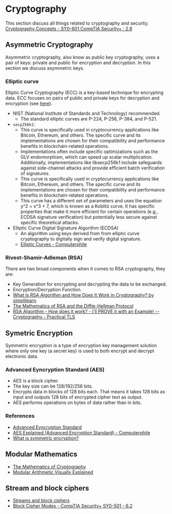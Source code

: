 # Cryptography

This section discuss all things related to cryptography and security. [Cryptography Concepts - SY0-601 CompTIA Security+ : 2.8](https://www.youtube.com/watch?v=A6HNd1EGfIc)

## Asymmetric Cryptography

Asymmetric cryptography, also know as public key cryptography, uses a pair of keys: private and public for encryption and decryption. In this section we discuss asymmetric keys.

### Elliptic curve

Elliptic Curve Cryptography (ECC) is a key-based technique for encrypting data. ECC focuses on pairs of public and private keys for decryption and encryption (see [here](https://avinetworks.com/glossary/elliptic-curve-cryptography/)).

* NIST (National Institute of Standards and Technology) recommended.
  * The standard elliptic curves are P-224, P-256, P-384, and P-521.
* `secp256k1`: 
  * This curve is specifically used in cryptocurrency applications like Bitcoin, Ethereum, and others. The specific curve and its implementations are chosen for their compatibility and performance benefits in blockchain-related operations.
  * Implementations often include specific optimizations such as the GLV endomorphism, which can speed up scalar multiplication. Additionally, implementations like libsecp256k1 include safeguards against side-channel attacks and provide efficient batch verification of signatures.
  * This curve is specifically used in cryptocurrency applications like Bitcoin, Ethereum, and others. The specific curve and its implementations are chosen for their compatibility and performance benefits in blockchain-related operations.
  * This curve has a different set of parameters and uses the equation y^2 = x^3 + 7, which is known as a Koblitz curve. It has specific properties that make it more efficient for certain operations (e.g., ECDSA signature verification) but potentially less secure against specific theoretical attacks.
* Elliptic Curve Digital Signature Algorithm (ECDSA)
  * An algorithm using keys derived from from elliptic curve cryptography to digitally sign and verify digital signature.
  * [Elliptic Curves - Computerphile](https://www.youtube.com/watch?v=NF1pwjL9-DE)

### Rivest-Shamir-Adleman (RSA)

There are two broad components when it comes to RSA cryptography, they are: 

* Key Generation for encrypting and decrypting the data to be exchanged.
* Encryption/Decryption Function.
* [What Is RSA Algorithm and How Does It Work in Cryptography? by simplilearn](https://www.simplilearn.com/tutorials/cryptography-tutorial/rsa-algorithm).
* [The Mathematics of RSA and the Diffie-Hellman Protocol](https://www.youtube.com/watch?v=xmwxDHX6xUc)
* [RSA Algorithm - How does it work? - I'll PROVE it with an Example! -- Cryptography - Practical TLS](https://www.youtube.com/watch?v=Pq8gNbvfaoM)

## Symetric Encryption

Symmetric encryption is a type of encryption key management solution where only one key (a secret key) is used to both encrypt and decrypt electronic data.

### Advanced Eyncryption Standard (AES)

* AES is a block cipher.
* The key size can be 128/192/256 bits.
* Encrypts data in blocks of 128 bits each. That means it takes 128 bits as input and outputs 128 bits of encrypted cipher text as output.
* AES performs operations on bytes of data rather than in bits.

### References

* [Advanced Eyncryption Standard](https://www.geeksforgeeks.org/advanced-encryption-standard-aes/)
* [AES Explained (Advanced Encryption Standard) - Computerphile](https://www.youtube.com/watch?v=O4xNJsjtN6E)
* [What is symmetric encryption?](https://www.cryptomathic.com/news-events/blog/symmetric-key-encryption-why-where-and-how-its-used-in-banking)

## Modular Mathematics

* [The Mathematics of Cryptography](https://www.youtube.com/watch?v=uNzaMrcuTM0)
* [Modular Arithmetic Visually Explained](https://www.youtube.com/watch?v=lJ3CD9M3nEQ)

## Stream and block ciphers

* [Streams and block ciphers](https://www.youtube.com/watch?v=7J2XbZNNF4A)
* [Block Cipher Modes - CompTIA Security+ SY0-501 - 6.2](https://www.youtube.com/watch?v=6rE-KlhBlq4)
